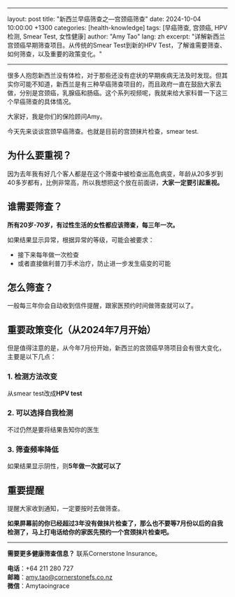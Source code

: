 
---
layout: post
title: "新西兰早癌筛查之—宫颈癌筛查"
date: 2024-10-04 10:00:00 +1300
categories: [health-knowledge]
tags: [早癌筛查, 宫颈癌, HPV检测, Smear Test, 女性健康]
author: "Amy Tao"
lang: zh
excerpt: "详解新西兰宫颈癌早期筛查项目。从传统的Smear Test到新的HPV Test，了解谁需要筛查、如何筛查，以及重要的政策变化。"

---

很多人抱怨新西兰没有体检，对于那些还没有症状的早期疾病无法及时发现。但其实你可能不知道，新西兰是有三种早癌筛查项目的，而且政府一直在鼓励大家去做，分别是宫颈癌，乳腺癌和肠癌。这个系列视频呢，我就来给大家科普一下这三个早癌筛查的具体情况。

大家好，我是你们的保险顾问Amy。

今天先来谈谈宫颈早癌筛查。也就是目前的宫颈抹片检查，smear test.

## 为什么要重视？

因为去年我有好几个客人都是在这个筛查中被检查出高危病变，年龄从20多岁到40多岁都有，比例非常高，所以我想把这个放在前面讲，**大家一定要引起重视。**

## 谁需要筛查？

**所有20岁-70岁，有过性生活的女性都应该筛查，每三年一次。**

如果结果显示异常，根据异常的等级，可能会被要求：
- 接下来每年做一次检查
- 或者直接做利普刀手术治疗，防止进一步发生癌变的可能

## 怎么筛查？

一般每三年你会自动收到信件提醒，跟家医预约时间做筛查就可以了。

## 重要政策变化（从2024年7月开始）

但是值得注意的是，从今年7月份开始，新西兰的宫颈癌早筛项目会有很大变化，主要是以下几点：

### 1. 检测方法改变

从smear test改成**HPV test**

### 2. 可以选择自我检测

不过仍然是要将结果告知你的医生

### 3. 筛查频率降低

如果结果显示阴性，则**5年做一次就可以了**

## 重要提醒

提醒大家收到通知，一定要按时去做筛查。

**如果屏幕前的你已经超过3年没有做抹片检查了，那么也不要等7月份以后的自我检测了，马上打电话给你的家医先预约一个宫颈抹片检查吧。**



---

**需要更多健康筛查信息？** 联系Cornerstone Insurance。

**电话**：+64 211 280 727  
**邮箱**：amy.tao@cornerstonefs.co.nz  
**微信**：Amytaoingrace
